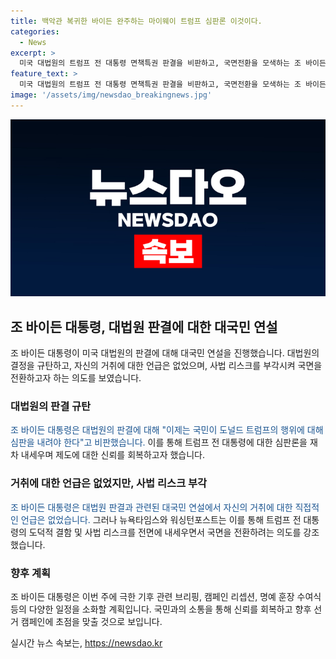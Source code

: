 ```yaml
---
title: 백악관 복귀한 바이든 완주하는 마이웨이 트럼프 심판론 이것이다.
categories:
  - News
excerpt: >
  미국 대법원의 트럼프 전 대통령 면책특권 판결을 비판하고, 국면전환을 모색하는 조 바이든 대통령의 대국민 연설이 주목을 받고 있습니다. 바이든 대통령은 트럼프 전 대통령에 대한 심판론을 다시 제기하며 사법 리스크를 부각시키고, 선거 캠페인의 초점을 트럼프 형사 사건으로 이동시키는 전략을 펼치고 있습니다. 이에 대한 여론조사 결과는 토론 후 큰 변화가 없다는 것으로, 바이든 캠프는 지지자들을 안심시키기 위해 결과를 배포했습니다. 바이든 대통령은 평소와 같이 업무에 복귀하며, 앞으로의 활동을 이어갈 예정입니다.
feature_text: >
  미국 대법원의 트럼프 전 대통령 면책특권 판결을 비판하고, 국면전환을 모색하는 조 바이든 대통령의 대국민 연설이 주목을 받고 있습니다. 바이든 대통령은 트럼프 전 대통령에 대한 심판론을 다시 제기하며 사법 리스크를 부각시키고, 선거 캠페인의 초점을 트럼프 형사 사건으로 이동시키는 전략을 펼치고 있습니다. 이에 대한 여론조사 결과는 토론 후 큰 변화가 없다는 것으로, 바이든 캠프는 지지자들을 안심시키기 위해 결과를 배포했습니다. 바이든 대통령은 평소와 같이 업무에 복귀하며, 앞으로의 활동을 이어갈 예정입니다.
image: '/assets/img/newsdao_breakingnews.jpg'
---
```


<p><img src="/assets/img/newsdao_breakingnews.jpg" alt="ranknews 속보" /></p>

<h2 data-ke-size="size26">조 바이든 대통령, 대법원 판결에 대한 대국민 연설</h2>

<p>조 바이든 대통령이 미국 대법원의 판결에 대해 대국민 연설을 진행했습니다. 대법원의 결정을 규탄하고, 자신의 거취에 대한 언급은 없었으며, 사법 리스크를 부각시켜 국면을 전환하고자 하는 의도를 보였습니다.</p>

<h3>대법원의 판결 규탄</h3>

<p><span style="color: #1a5490;">조 바이든 대통령은 대법원의 판결에 대해 "이제는 국민이 도널드 트럼프의 행위에 대해 심판을 내려야 한다"고 비판했습니다.</span> 이를 통해 트럼프 전 대통령에 대한 심판론을 재차 내세우며 제도에 대한 신뢰를 회복하고자 했습니다.</p>

<h3>거취에 대한 언급은 없었지만, 사법 리스크 부각</h3>

<p><span style="color: #1a5490;">조 바이든 대통령은 대법원 판결과 관련된 대국민 연설에서 자신의 거취에 대한 직접적인 언급은 없었습니다.</span> 그러나 뉴욕타임스와 워싱턴포스트는 이를 통해 트럼프 전 대통령의 도덕적 결함 및 사법 리스크를 전면에 내세우면서 국면을 전환하려는 의도를 강조했습니다.</p>

<h3>향후 계획</h3>

<p>조 바이든 대통령은 이번 주에 극한 기후 관련 브리핑, 캠페인 리셉션, 명예 훈장 수여식 등의 다양한 일정을 소화할 계획입니다. 국민과의 소통을 통해 신뢰를 회복하고 향후 선거 캠페인에 초점을 맞출 것으로 보입니다.</p>
실시간 뉴스 속보는, <a href="https://newsdao.kr" rel="dofollow">https://newsdao.kr</a>


